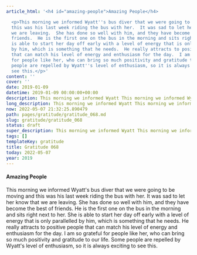 ```yaml
---
article_html: '<h4 id="amazing-people">Amazing People</h4>

  <p>This morning we informed Wyatt''s bus diver that we were going to be moving and
  this was his last week riding the bus with her.  It was sad to let her know that
  we are leaving.  She has done so well with him, and they have become the best of
  friends.  He is the first one on the bus in the morning and sits right next to her.  She
  is able to start her day off early with a level of energy that is only parallelled
  by him, which is something that he needs.  He really attracts to positive people
  that can match his level of energy and enthusiasm for the day.  I am so grateful
  for people like her, who can bring so much positivity and gratitude to our life.  Some
  people are repelled by Wyatt''s level of enthusiasm, so it is always exciting to
  see this.</p>'
content: ''
cover: ''
date: 2019-01-09
datetime: 2019-01-09 00:00:00+00:00
description: This morning we informed Wyatt This morning we informed Wyatt
long_description: This morning we informed Wyatt This morning we informed Wyatt
now: 2022-05-07 21:32:25.890479
path: pages/gratitude/gratitude_068.md
slug: gratitude/gratitude_068
status: draft
super_description: This morning we informed Wyatt This morning we informed Wyatt
tags: []
templateKey: gratitude
title: Gratitude 068
today: 2022-05-07
year: 2019
---
```


#### Amazing People

This morning we informed Wyatt's bus diver that we were going to be moving and this was his last week riding the bus with her.  It was sad to let her know that we are leaving.  She has done so well with him, and they have become the best of friends.  He is the first one on the bus in the morning and sits right next to her.  She is able to start her day off early with a level of energy that is only parallelled by him, which is something that he needs.  He really attracts to positive people that can match his level of energy and enthusiasm for the day.  I am so grateful for people like her, who can bring so much positivity and gratitude to our life.  Some people are repelled by Wyatt's level of enthusiasm, so it is always exciting to see this.